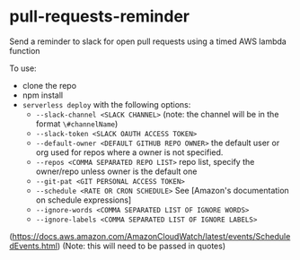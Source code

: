 # pull-requests-reminder
Send a reminder to slack for open pull requests using a timed AWS lambda function

To use:
* clone the repo
* npm install
* `serverless deploy` with the following options:
  * `--slack-channel <SLACK CHANNEL>` (note: the channel will be in the format `\#channelName`)
  * `--slack-token <SLACK OAUTH ACCESS TOKEN>`
  * `--default-owner <DEFAULT GITHUB REPO OWNER>` the default user or org used for repos where a owner is not specified.
  * `--repos <COMMA SEPARATED REPO LIST>` repo list, specify the owner/repo unless owner is the default one
  * `--git-pat <GIT PERSONAL ACCESS TOKEN>`
  * `--schedule <RATE OR CRON SCHEDULE>` See [Amazon's documentation on schedule expressions]
  * `--ignore-words <COMMA SEPARATED LIST OF IGNORE WORDS>` 
  * `--ignore-labels <COMMA SEPARATED LIST OF IGNORE LABELS>`

(https://docs.aws.amazon.com/AmazonCloudWatch/latest/events/ScheduledEvents.html) (Note: this will need to be passed in quotes)
